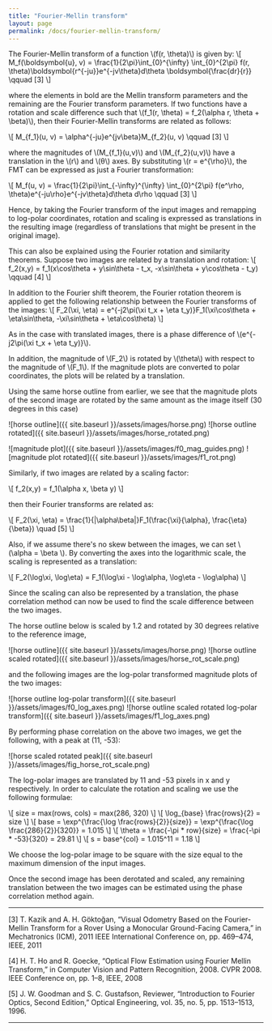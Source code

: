```yaml
---
title: "Fourier-Mellin transform"
layout: page
permalink: /docs/fourier-mellin-transform/
---
```


The Fourier-Mellin transform of a function \\(f(r, \theta)\\) is given by:
\\[
M_f(\boldsymbol{u}, v) = \frac{1}{2\pi}\int_{0}^{\infty} \int_{0}^{2\pi} f(r, \theta)\boldsymbol{r^{-ju}}e^{-jv\theta}d\theta \boldsymbol{\frac{dr}{r}} \qquad [3]
\\]

where the elements in bold are the Mellin transform parameters and the remaining are the Fourier transform parameters. If two functions have a rotation and scale difference such that \\(f_1(r, \theta) = f_2(\alpha r, \theta + \beta)\\), then their Fourier-Mellin transforms are related as follows:

\\[
M_{f_1}(u, v) = \alpha^{-ju}e^{jv\beta}M_{f_2}(u, v) \qquad [3]
\\]

where the magnitudes of \\(M_{f_1}(u,v)\\) and  \\(M_{f_2}(u,v)\\) have a translation in the \\(r\\) and \\(θ\\) axes. By substituting \\(r = e^{\rho}\\), the FMT can be expressed as just a Fourier transformation:

\\[
M_f(u, v) = \frac{1}{2\pi}\int_{-\infty}^{\infty} \int_{0}^{2\pi} f(e^\rho, \theta)e^{-ju\rho}e^{-jv\theta}d\theta d\rho \qquad [3]
\\]

Hence, by taking the Fourier transform of the input images and remapping to log-polar coordinates, rotation and scaling is expressed as translations in the resulting image (regardless of translations that might be present in the original image).

This can also be explained using the Fourier rotation and similarity theorems.
Suppose two images are related by a translation and rotation:
\\[
f_2(x,y) = f_1(x\cos\theta + y\sin\theta - t_x, -x\sin\theta + y\cos\theta - t_y) \qquad [4]
\\]

In addition to the Fourier shift theorem, the Fourier rotation theorem is applied to get the following relationship between the Fourier transforms of the images:
\\[
F_2(\xi, \eta) = e^{-j2\pi(\xi t_x + \eta t_y)}F_1(\xi\cos\theta + \eta\sin\theta, -\xi\sin\theta + \eta\cos\theta)
\\]

As in the case with translated images, there is a phase difference of \\(e^{-j2\pi(\xi t_x + \eta t_y)}\\).

In addition, the magnitude of \\(F_2\\) is rotated by \\(\theta\\) with respect to the magnitude of \\(F_1\\). If the magnitude plots are converted to polar coordinates, the plots will be related by a translation.

Using the same horse outline from earlier, we see that the magnitude plots of the second image are rotated by the same amount as the image itself (30 degrees in this case)


![horse outline]({{ site.baseurl }}/assets/images/horse.png)
![horse outline rotated]({{ site.baseurl }}/assets/images/horse_rotated.png)

![magnitude plot]({{ site.baseurl }}/assets/images/f0_mag_guides.png)
![magnitude plot rotated]({{ site.baseurl }}/assets/images/f1_rot.png)

Similarly, if two images are related by a scaling factor:

\\[
f_2(x,y) = f_1(\alpha x, \beta y) 
\\]

then their Fourier transforms are related as:

\\[
F_2(\xi, \eta) = \frac{1}{|\alpha\beta|}F_1(\frac{\xi}{\alpha}, \frac{\eta}{\beta}) \\quad [5]
\\]

Also, if we assume there's no skew between the images, we can set \\(\alpha = \beta \\). By converting the axes into the logarithmic scale, the scaling is represented as a translation:

\\[
F_2(\log\xi, \log\eta) = F_1(\log\xi - \log\alpha, \log\eta - \log\alpha)
\\]

Since the scaling can also be represented by a translation, the phase correlation method can now be used to find the scale difference between the two images.

The horse outline below is scaled by 1.2 and rotated by 30 degrees relative to the reference image,

![horse outline]({{ site.baseurl }}/assets/images/horse.png)
![horse outline scaled rotated]({{ site.baseurl }}/assets/images/horse_rot_scale.png)

and the following images are the log-polar transformed magnitude plots of the two images:

![horse outline log-polar transform]({{ site.baseurl }}/assets/images/f0_log_axes.png)
![horse outline scaled rotated log-polar transform]({{ site.baseurl }}/assets/images/f1_log_axes.png)

By performing phase correlation on the above two images, we get the following, with a peak at (11, -53):

![horse scaled rotated peak]({{ site.baseurl }}/assets/images/fig_horse_rot_scale.png)


The log-polar images are translated by 11 and -53 pixels in x and y respectively. In order to calculate the rotation and scaling we use the following formulae:

\\[
size = max(rows, cols) = max(286, 320)
\\]
\\[
\log_{base} \frac{rows}{2} = size
\\]
\\[
base = \exp^{\frac{\log \frac{rows}{2}}{size}} = \exp^{\frac{\log \frac{286}{2}}{320}} = 1.015
\\]
\\[
\theta = \frac{-\pi * row}{size} = \frac{-\pi * -53}{320} = 29.81
\\]
\\[
s = base^{col} = 1.015^11 = 1.18
\\]

We choose the log-polar image to be square with the size equal to the maximum dimension of the input images.

Once the second image has been derotated and scaled, any remaining translation between the two images can be estimated using the phase correlation method again.

---

[3] T. Kazik and A. H. Göktoğan, “Visual Odometry Based on the Fourier-Mellin Transform for a Rover Using a Monocular Ground-Facing Camera,” in Mechatronics (ICM), 2011 IEEE International Conference on, pp. 469–474, IEEE, 2011

[4] H. T. Ho and R. Goecke, “Optical Flow Estimation using Fourier Mellin Transform,” in Computer Vision and Pattern Recognition, 2008. CVPR 2008. IEEE Conference on, pp. 1–8, IEEE, 2008

[5] J. W. Goodman and S. C. Gustafson, Reviewer, “Introduction to Fourier Optics, Second Edition,” Optical Engineering, vol. 35, no. 5, pp. 1513–1513, 1996.

---
